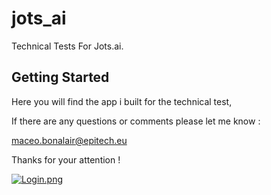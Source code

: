 # jots_ai

Technical Tests For Jots.ai.

## Getting Started

Here you will find the app i built for the technical test,

If there are any questions or comments please let me know :

maceo.bonalair@epitech.eu

Thanks for your attention !

[![Login.png](https://i.postimg.cc/sgpNGftq/Login.png)](https://postimg.cc/bZwTKPY9)